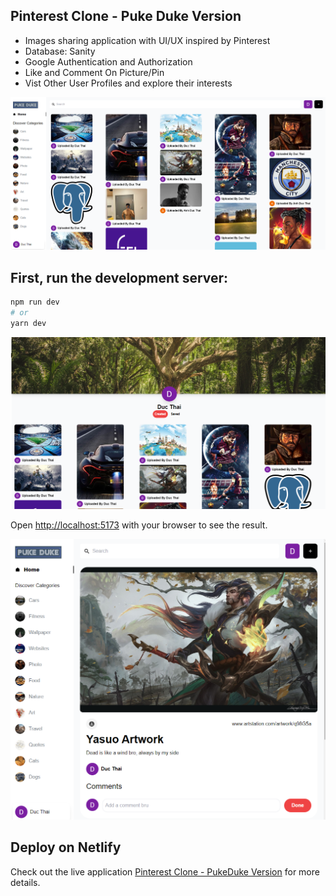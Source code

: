 

## Pinterest Clone - Puke Duke Version

* Images sharing application with UI/UX inspired by Pinterest
* Database: Sanity 
* Google Authentication and Authorization 
* Like and Comment On Picture/Pin
* Vist Other User Profiles and explore their interests

![pic1](pinteret1.png)

## First, run the development server:

```bash
npm run dev
# or
yarn dev
```

![pic2](pinterest2.png)


Open [http://localhost:5173](http://localhost:5173) with your browser to see the result.

![pic3](pinterest3.png)


## Deploy on Netlify


Check out the live application  [Pinterest Clone - PukeDuke Version](https://playful-pudding-ba904e.netlify.app/) for more details.
